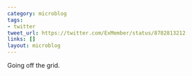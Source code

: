 ```yaml
---
category: microblog
tags:
- twitter
tweet_url: https://twitter.com/ExMember/status/8782813212
links: []
layout: microblog
---
```

Going off the grid.
